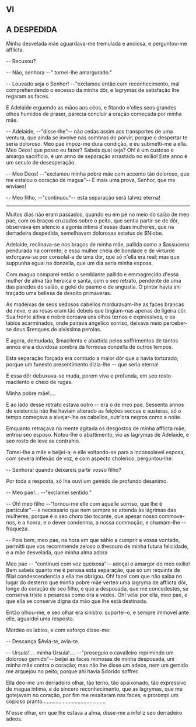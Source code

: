 ## VI

## A DESPEDIDA

Minha desvelada mãe aguardava-me tremulada e anciosa, e perguntou-me afflicta.

-- Recusou?

-- Não, senhora --" tornei-lhe amargurado."

-- Louvado seja o Senhor! --"exclamou então com reconhecimento, mal comprehendendo o excesso da minha dôr, e lagrymas de satisfação lhe regaram as faces.

E Adelaide erguendo as mãos aos céos, e fitando n'elles seos grandes olhos humidos de praser, parecia concluir a oração começada por minha mãe.

-- Adelaide, --"disse-lhe"-- não cedas assim aos transportes de uma ventura, que ainda se involve nas sombras do porvir; porque o despertar te seria doloroso. Meo pae impoz-me dura condição, e eu submetti-me a ella. Meo Deos! que posso eu fazer? Sabeis qual seja? Oh! é um custoso e amargo sacrificio, é um anno de separação arrastado no exilio! Este anno é um seculo de desesperação.

-- Meo Deos! --"exclamou minha pobre mãe com accento tão doloroso, que me estalou o coração de magua"-- É mais uma prova, Senhor, que me enviaes! 

-- Meo filho, --"continuou"-- esta separação será talvez eterna!

___

Muitos dias não eram passados, quando eu em pé no meio do salão de meo pae, com os braços cruzados sobre o peito, que sentia partir-se de dôr, observava em silencio a agonia intima d'essas duas mulheres, que na derradeira despedida, semelhavam dolorosas estatus de $Niobe.

Adelaide, reclinava-se nos braços de minha mãe, pallida como a $assucena pendurada na corrente; e essa mulher cheia de bondade e de virturde exforçava-se por consolal-a de uma dor, que só n'ella era real; mas que suppunha egual na donzella, que um dia seria minha esposa.

Com magua comparei então o semblante pallido e emmagrecido d'essa mulher de alma tão heroica e santa, com o seo retrato, pendente de uma das paredes do salão, e gelei de pasmo e de angustia. O pintor havia ahi traçado uma bellesa de desoito primaveras.

As madeixas de seos sedosos cabellos molduravam-lhe as faces brancas de neve, e as rosas eram tão debeis que tingiam-nas apenas de ligeira côr. Sua fronte altiva e nobre coroava uns olhos ternos e expressivos, e os labios acarminados, onde pairava angelico sorriso, deixava meio perceber-se dous $renques de alvissima perolas.

E agora, demudada, $macilenta e abattida pelos soffrimentos de tantos annos era a duvidosa sombra da formosa donzella de outros tempos.

Esta separação forçada era comtudo a maior dôr que a havia torturado; porque um funesto presentimento dizia-lhe -- que seria eterna!

E essa dôr debuxava-se muda, porem viva e profunda, em seo rosto macilento e cheio de rugas.

Minha pobre mãe!....

E ao lado desse retrato estava outro -- era o de meo pae. Sessenta annos de existencia não lhe haviam alterado as feições seccas e austeras, só o tempo começava a alvejar-lhe os cabellos, outr'ora negros como a noite.

Emquanto retraçava na mente agitada os desgostos de minha afflicta mãe, entrou seo esposo. Notou-lhe o abattimento, vio as lagrymas de Adelaide, e seo rosto de leve se contrahio.

Tomei-lhe a mãe e beijei-a; e elle voltando-se para a inconsolavel esposa, com severa inflexão de voz, e com aspecto cholerico, perguntou-lhe:

-- Senhora! quando deixareis partir vosso filho?

Por toda a resposta, só lhe ouvi um gemido de profundo desanimo.

-- Meo pae!... --"exclamei sentido."

-- Oh! meo filho --"tornou-me elle com aquelle sorriso, que lhe é particular"-- e necessario que nem sempre se attenda às lágrimas das mulheres; porque é o seo choro tão tocante, que apesar nosso commove-nos, e a honra, e o dever condenma, a nossa commoção, e chamam-lhe -- fraqueza.

-- Pois bem, meo pae, na hora em que sáhio a cumprir a vossa vontade, permitti que vos recommende zeloso o thesouro de minha futura felicidade, e a mãe desvelada, que minha alma adora

Meo pae -- "continuei com voz queixosa"-- adoçai o amargor do meo exilio!  Bem sabeis quanto me é penosa esta separação, que só um requinte de filial condescendencia a ella me obrigou. Oh! fazei com que não saiba no lugar do desterro que minha pobre mãe verteo uma lagryma de afflicta dôr, longe do coração de seo filho, e que a desposada, que me concedestes, se conserva triste e pesarosa como ora a vedes. Oh! velai por ella, meo pae, e que ella se conserve digna da mão que lhe está destinada.

Então olhou-me, e seo olhar era sinistro: suportei-o, e sempre immovel ante elle, aguardei uma resposta.

Mordeo os labios, e com esforço disse-me:

-- Descança.$Avia-te, avia-te.

-- Ursula!.... minha Ursula!.... --"proseguio o cavalleiro reprimindo um doloroso gemido"-- beijei as faces mimosas de minha desposada, uni minha mãe contra o coração; mas não lhe disse um adeos, nem um gemido me arquejou no peito; porque ahi havia $dorido soffrer.

Ella deo-me um derradeiro olhar, tão terno, tão apaixonado, tão expressivo de magua intima, e de sincero reconhecimento, que as lagrymas, que me gotejavam no coração, por fim me resaltaram nas faces, e prorompi um copioso pranto...........................................

N'esse olhar, em que lhe estava a alma, disse-me a infeliz seo derradeiro adeos.
